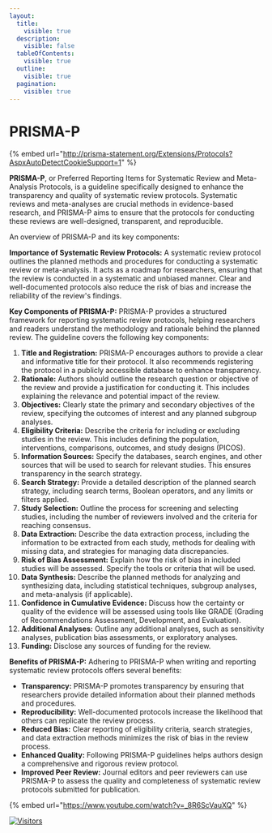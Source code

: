 ```yaml
---
layout:
  title:
    visible: true
  description:
    visible: false
  tableOfContents:
    visible: true
  outline:
    visible: true
  pagination:
    visible: true
---
```


# PRISMA-P

{% embed url="http://prisma-statement.org/Extensions/Protocols?AspxAutoDetectCookieSupport=1" %}

**PRISMA-P**, or Preferred Reporting Items for Systematic Review and Meta-Analysis Protocols, is a guideline specifically designed to enhance the transparency and quality of systematic review protocols. Systematic reviews and meta-analyses are crucial methods in evidence-based research, and PRISMA-P aims to ensure that the protocols for conducting these reviews are well-designed, transparent, and reproducible.

An overview of PRISMA-P and its key components:

**Importance of Systematic Review Protocols:** A systematic review protocol outlines the planned methods and procedures for conducting a systematic review or meta-analysis. It acts as a roadmap for researchers, ensuring that the review is conducted in a systematic and unbiased manner. Clear and well-documented protocols also reduce the risk of bias and increase the reliability of the review's findings.

**Key Components of PRISMA-P:** PRISMA-P provides a structured framework for reporting systematic review protocols, helping researchers and readers understand the methodology and rationale behind the planned review. The guideline covers the following key components:

1. **Title and Registration:** PRISMA-P encourages authors to provide a clear and informative title for their protocol. It also recommends registering the protocol in a publicly accessible database to enhance transparency.
2. **Rationale:** Authors should outline the research question or objective of the review and provide a justification for conducting it. This includes explaining the relevance and potential impact of the review.
3. **Objectives:** Clearly state the primary and secondary objectives of the review, specifying the outcomes of interest and any planned subgroup analyses.
4. **Eligibility Criteria:** Describe the criteria for including or excluding studies in the review. This includes defining the population, interventions, comparisons, outcomes, and study designs (PICOS).
5. **Information Sources:** Specify the databases, search engines, and other sources that will be used to search for relevant studies. This ensures transparency in the search strategy.
6. **Search Strategy:** Provide a detailed description of the planned search strategy, including search terms, Boolean operators, and any limits or filters applied.
7. **Study Selection:** Outline the process for screening and selecting studies, including the number of reviewers involved and the criteria for reaching consensus.
8. **Data Extraction:** Describe the data extraction process, including the information to be extracted from each study, methods for dealing with missing data, and strategies for managing data discrepancies.
9. **Risk of Bias Assessment:** Explain how the risk of bias in included studies will be assessed. Specify the tools or criteria that will be used.
10. **Data Synthesis:** Describe the planned methods for analyzing and synthesizing data, including statistical techniques, subgroup analyses, and meta-analysis (if applicable).
11. **Confidence in Cumulative Evidence:** Discuss how the certainty or quality of the evidence will be assessed using tools like GRADE (Grading of Recommendations Assessment, Development, and Evaluation).
12. **Additional Analyses:** Outline any additional analyses, such as sensitivity analyses, publication bias assessments, or exploratory analyses.
13. **Funding:** Disclose any sources of funding for the review.

**Benefits of PRISMA-P:** Adhering to PRISMA-P when writing and reporting systematic review protocols offers several benefits:

* **Transparency:** PRISMA-P promotes transparency by ensuring that researchers provide detailed information about their planned methods and procedures.
* **Reproducibility:** Well-documented protocols increase the likelihood that others can replicate the review process.
* **Reduced Bias:** Clear reporting of eligibility criteria, search strategies, and data extraction methods minimizes the risk of bias in the review process.
* **Enhanced Quality:** Following PRISMA-P guidelines helps authors design a comprehensive and rigorous review protocol.
* **Improved Peer Review:** Journal editors and peer reviewers can use PRISMA-P to assess the quality and completeness of systematic review protocols submitted for publication.

{% embed url="https://www.youtube.com/watch?v=_8R6ScVauXQ" %}

[![Visitors](https://api.visitorbadge.io/api/visitors?path=https%3A%2F%2Fgithub.com%2Fdrshahizan\&labelColor=%23697689\&countColor=%23555555\&style=plastic)](https://visitorbadge.io/status?path=https%3A%2F%2Fgithub.com%2Fdrshahizan)
